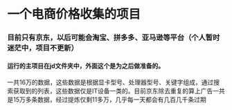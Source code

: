 # 一个电商价格收集的项目
### 目前只有京东，以后可能会淘宝、拼多多、亚马逊等平台（个人暂时迷茫中，项目不更新）
#### 运行的主项目在jd文件夹中，外面这个是为之后做准备的。
<p>一共16万的数据，这些数据是根据显卡型号、处理器型号、关键字组成，通过搜索获取到的列表，这些数据仅是IT设备一类的。目前京东除去重复的算上广告一共是15万多条数据，经过提炼仅剩11多万，几乎每一天都会有几百几千条过期</p>
